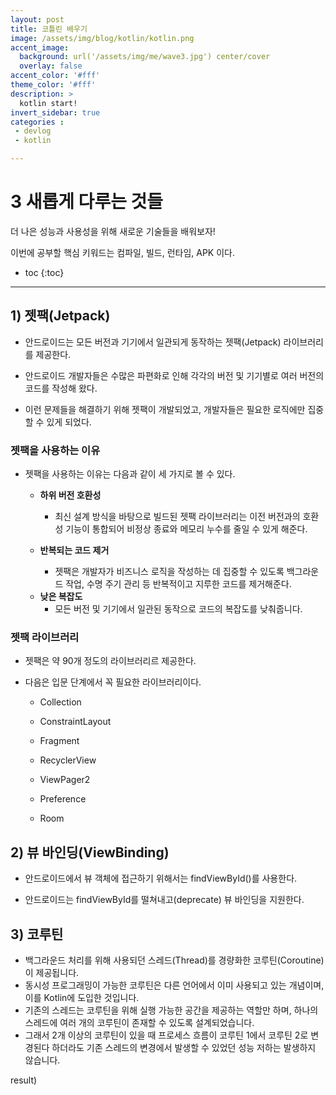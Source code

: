 ```yaml
---
layout: post
title: 코틀린 배우기
image: /assets/img/blog/kotlin/kotlin.png
accent_image: 
  background: url('/assets/img/me/wave3.jpg') center/cover
  overlay: false
accent_color: '#fff'
theme_color: '#fff'
description: >
  kotlin start!
invert_sidebar: true
categories :
 - devlog	
 - kotlin

---
```


# 3 새롭게 다루는 것들 

더 나은 성능과 사용성을 위해 새로운 기술들을 배워보자!

이번에 공부할 핵심 키워드는 컴파일, 빌드, 런타임, APK 이다.



* toc
{:toc}
---



## 1) 젯팩(Jetpack)

- 안드로이드는 모든 버전과 기기에서 일관되게 동작하는 젯팩(Jetpack) 라이브러리를 제공한다.

- 안드로이드 개발자들은 수많은 파편화로 인해 각각의 버전 및 기기별로 여러 버전의 코드를 작성해 왔다.

- 이런 문제들을 해결하기 위해 젯팩이 개발되었고, 개발자들은 필요한 로직에만 집중할 수 있게 되었다.

### 젯팩을 사용하는 이유

- 젯팩을 사용하는 이유는 다음과 같이 세 가지로 볼 수 있다.

  - **하위 버전 호환성**
      - 최신 설계 방식을 바탕으로 빌드된 젯팩 라이브러리는 이전 버전과의 호환성 기능이 통합되어 비정상 종료와 메모리 누수를 줄일 수 있게 해준다.

  - **반복되는 코드 제거**
      - 젯팩은 개발자가 비즈니스 로직을 작성하는 데 집중할 수 있도록 백그라운드 작업, 수명 주기 관리 등 반복적이고 지루한 코드를 제거해준다.


  * **낮은 복잡도**
    * 모든 버전 및 기기에서 일관된 동작으로 코드의 복잡도를 낮춰줍니다.

### 젯팩 라이브러리

- 젯팩은 약 90개 정도의 라이브러리르 제공한다.

- 다음은 입문 단계에서 꼭 필요한 라이브러리이다.

  - Collection

  - ConstraintLayout

  - Fragment

  - RecyclerView

  - ViewPager2

  - Preference

  - Room



## 2) 뷰 바인딩(ViewBinding)

- 안드로이드에서 뷰 객체에 접근하기 위해서는 findViewById()를 사용한다.

- 안드로이드는 findViewById를 떨쳐내고(deprecate) 뷰 바인딩을 지원한다.



## 3) 코루틴

- 백그라운드 처리를 위해 사용되던 스레드(Thread)를 경량화한 코루틴(Coroutine)이 제공됩니다.
- 동시성 프로그래밍이 가능한 코루틴은 다른 언어에서 이미 사용되고 있는 개념이며, 이를 Kotlin에 도입한 것입니다.
- 기존의 스레드는 코루틴을 위해 실행 가능한 공간을 제공하는 역할만 하며, 하나의 스레드에 여러 개의 코루틴이 존재할 수 있도록 설계되었습니다.
- 그래서 2개 이상의 코루틴이 있을 때 프로세스 흐름이 코루틴 1에서 코루틴 2로 변경된다 하더라도 기존 스레드의 변경에서 발생할 수 있었던 성능 저하는 발생하지 않습니다.

result) 
